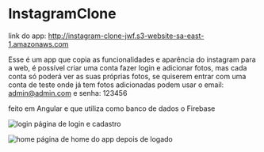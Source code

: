 # InstagramClone

link do app: http://instagram-clone-jwf.s3-website-sa-east-1.amazonaws.com

Esse é um app que copia as funcionalidades e aparência do instagram para a web, é possível criar uma conta fazer login e adicionar fotos, mas cada conta só poderá ver as suas próprias fotos, se quiserem entrar com uma conta de teste onde já tem fotos adicionadas podem usar o email: admin@admin.com e senha: 123456

feito em Angular e que utiliza como banco de dados o Firebase

![login](https://user-images.githubusercontent.com/32942055/60547976-64974080-9cf7-11e9-97d1-fec268225b03.png)
página de login e cadastro

![home](https://user-images.githubusercontent.com/32942055/60548014-78db3d80-9cf7-11e9-8169-b99bb6d854e9.png)
página de home do app depois de logado
